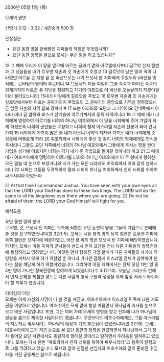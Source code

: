 2006년 05월 11일 (목)

모세의 권면



신명기 3:12 - 3:22 / 새찬송가 500 장


관찰질문
- 요단 동편 땅을 분배받은 지파들의 책임은 무엇입니까?
- 요단 동편 정복을 끝으로 모세는 무슨 일을 하고 있습니까?

12 그 때에 우리가 이 땅을 얻으매 아르논 골짜기 곁의 아로엘에서부터 길르앗 산지 절반과 그 성읍들을 내가 르우벤 자손과 갓 자손에게 주었고 13 길르앗의 남은 땅과 옥의 나라였던 아르곱 온 지방 곧 온 바산으로는 내가 므낫세 반 지파에게 주었노라 (바산을 옛적에는 르바임의 땅이라 부르더니 14 므낫세의 아들 야일이 그술 족속과 마아갓 족속의 경계까지의 아르곱 온 지방을 점령하고 자기의 이름으로 이 바산을 오늘날까지 하봇야일이라 불러오느니라) 15내가 마길에게 길르앗을 주었고 16 르우벤 자손과 갓 자손에게는 길르앗에서부터 아르논 골짜기까지 주었으되 그 골짜기의 중앙으로 지역을 정하였으니 곧 암몬 자손의 지역 얍복 강까지며 17 또는 아라바와 요단과 그 지역이요 긴네렛에서 아라바 바다 곧 염해와 비스가 산기슭에 이르기까지의 동쪽 지역이니라 18 그 때에 내가 너희에게 명령하여 이르기를 너희의 하나님 여호와께서 이 땅을 너희에게 주어 기업이 되게 하셨은즉 너희의 군인들은 무장하고 너희의 형제 이스라엘 자손의 선봉이 되어 건너가되 19 너희에게 가축이 많은 줄 내가 아노니 너희의 처자와 가축은 내가 너희에게 준 성읍에 머무르게 하라 20 여호와께서 너희에게 주신 것 같이 너희의 형제에게도 안식을 주시리니 그들도 요단 저쪽에서 너희의 하나님 여호와께서 그들에게 주시는 땅을 받아 기업을 삼기에 이르거든 너희는 각기 내가 준 기업으로 돌아갈 것이니라 하고 21 그 때에 내가 여호수아에게 명령하여 이르기를 너희의 하나님 여호와께서 이 두 왕에게 행하신 모든 일을 네 눈으로 보았거니와 네가 가는 모든 나라에도 여호와께서 이와 같이 행하시리니 22 너희는 그들을 두려워하지 말라 너희의 하나님 여호와께서 친히 너희를 위하여 싸우시리라 하였노라 

21  At that time I commanded Joshua: You have seen with your own eyes all that the LORD your God has done to these two kings. The LORD will do the same to all the kingdoms over there where you are going. 22 Do not be afraid of them; the LORD your God himself will fight for you.

해석도움





요단 동편 땅의 분배  
르우벤, 갓, 므낫세 반 지파는 목축에 적합한 요단 동편의 땅을 그들의 기업으로 분배해 줄 것을 요구하였습니다(민 32:1-5). 모세는 시혼 왕의 땅의 남쪽 절반은 르우벤 지파에 북쪽 절반은 갓지파에 배분하였고, 바산 왕 옥의 땅은 므낫세 반 지파에 배당하였습니다. 하지만, 모세는 이들 지파의 군사들이 반드시 먼저 요단을 건너 다른 지파들의 정복전쟁에 동참하라고 명하였습니다. 이것은 먼저 행해진 기업 분배가 다른 지파들의 사기에 악영향을 끼치지 않게 하기 위함일 뿐 아니라 가나안 점령에 이스라엘 전체가 참여해야 한다는 점을 깨닫게 하기 위함이었습니다. 그리하여 이들 지파에서는 전체 장정 11만 명 중 4만 명이 가나안 정복전쟁에 참여하게 되었습니다(수 4:12-13). 오늘날 그리스도 안에서 먼저 은혜를 체험한 성도는 다른 사람의 영적 구원과 성장을 위해 앞장 서서 도와주어야 할 의무가 있습니다. 

리더십의 이양  
모세는 이제 자신의 사명이 다 한 것을 깨닫고, 여호수아에게 이스라엘 민족에 대한 지도권을 이양하고 있습니다. 여호수아는 모세 곁에 항상 머물면서 하나님의 역사를 눈으로 보고 배운 사람입니다. 또한, 그는 여러 차례 모세의 명령을 받고 전투에 나가 하나님의 권능을 몸으로 체득한 사람이기도 했습니다. 무엇보다도 여호수아에게는, 그를 이스라엘의 지도자로 세우시려는 하나님의 예정과 기름 부으심이 있었습니다(민 27:18). 모세는 여호수아에게 그가 지금 눈으로 본 요단 동편의 정복을 언급하면서 하나님께서 그가 장차 들어갈 요단 서편에서도 동일하게 행하실 것이라고 말하면서 두려움을 떨쳐주고 있습니다. 모세는 다시 한번 “여호와께서 친히 너희를 위하여 싸우시리라”고 힘주어 말함으로 그를 격려하고 있습니다. 모세와 같이 친절한 선임자와 여호수아와 같이 준비된 후임자를 가진 공동체는 참으로 복됩니다.